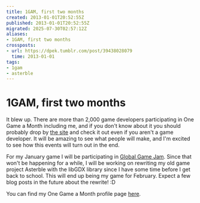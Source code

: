 ```yaml
---
title: 1GAM, first two months
created: 2013-01-01T20:52:55Z
published: 2013-01-01T20:52:55Z
migrated: 2025-07-30T02:57:12Z
aliases:
- 1GAM, first two months
crossposts:
- url: https://dpek.tumblr.com/post/39438028079
  time: 2013-01-01
tags:
- 1gam
- asterble
---
```


# 1GAM, first two months

It blew up. There are more than 2,000 game developers participating in One Game a Month including me, and if you don't know about it you should probably drop by [the site](http://www.onegameamonth.com/) and check it out even if you aren't a game developer. It will be amazing to see what people will make, and I'm excited to see how this events will turn out in the end.

For my January game I will be participating in [Global Game Jam](http://www.globalgamejam.org/). Since that won't be happening for a while, I will be working on rewriting my old game project Asterble with the libGDX library since I have some time before I get back to school. This will end up being my game for February. Expect a few blog posts in the future about the rewrite! :D

You can find my One Game a Month profile page [here](http://onegameamonth.com/darwinpek).
